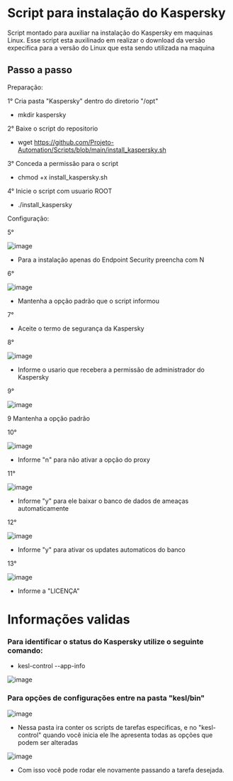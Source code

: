 # Script para instalação do Kaspersky

Script montado para auxiliar na instalação do Kaspersky em maquinas Linux.
Esse script esta auxilinado em realizar o download da versão expecifica para a versão do Linux que esta sendo utilizada na maquina

## Passo a passo

Preparação:

1° Cria pasta "Kaspersky" dentro do diretorio "/opt"

  * mkdir kaspersky

2° Baixe o script do repositorio

  * wget https://github.com/Projeto-Automation/Scripts/blob/main/install_kaspersky.sh

3° Conceda a permissão para o script

  * chmod +x install_kaspersky.sh

4° Inicie o script com usuario ROOT

  * ./install_kaspersky

Configuração:

5°

![image](https://github.com/Projeto-Automation/Scripts/assets/148788352/d5e91053-4659-4863-bc4c-f6537d629f1a)

  * Para a instalação apenas do Endpoint Security preencha com N

6°

![image](https://github.com/Projeto-Automation/Scripts/assets/148788352/6a174831-071a-47a2-bafb-0bf8ae419542)

  * Mantenha a opção padrão que o script informou

7°

  * Aceite o termo de segurança da Kaspersky

8°

![image](https://github.com/Projeto-Automation/Scripts/assets/148788352/dc82b460-2b7f-4d04-a932-069583334fd9)

  * Informe o usario que recebera a permissão de administrador do Kaspersky

9°

![image](https://github.com/Projeto-Automation/Scripts/assets/148788352/adb8c064-e636-45d4-a57a-d4cfe22051bf)

  9 Mantenha a opção padrão

10°

![image](https://github.com/Projeto-Automation/Scripts/assets/148788352/e235b2e6-8089-4347-b04b-2614040069f0)

  * Informe "n" para não ativar a opção do proxy

11°

![image](https://github.com/Projeto-Automation/Scripts/assets/148788352/c72e0f62-0b06-4e28-8509-7a9ecb601095)

  * Informe "y" para ele baixar o banco de dados de ameaças automaticamente 

12°

![image](https://github.com/Projeto-Automation/Scripts/assets/148788352/b3119316-3fba-4a04-8eab-dcc280471a1a)
  
  * Informe "y" para ativar os updates automaticos do banco

13°

![image](https://github.com/Projeto-Automation/Scripts/assets/148788352/7fb9902b-e185-4487-9f7b-61edf9b72324)
  
  * Informe a "LICENÇA"

# Informações validas

### Para identificar o status do Kaspersky utilize o seguinte comando:

  * kesl-control --app-info

![image](https://github.com/Projeto-Automation/Scripts/assets/148788352/80de5af0-3595-48e3-9f6a-5bc14ca6718e)


### Para opções de configurações entre na pasta "kesl/bin"

![image](https://github.com/Projeto-Automation/Scripts/assets/148788352/bf5043ba-7b35-4817-85dd-0d503542c66c)

  * Nessa pasta ira conter os scripts de tarefas especificas, e no "kesl-control" quando você inicia ele lhe apresenta todas as opções que podem ser alteradas

![image](https://github.com/Projeto-Automation/Scripts/assets/148788352/3dbd1750-4abe-4300-a5a7-2b18f1254779)

  * Com isso você pode rodar ele novamente passando a tarefa desejada.






